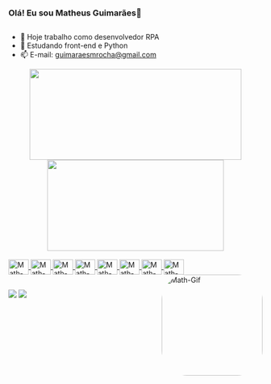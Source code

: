 ### Olá! Eu sou Matheus Guimarães👋
##

- 🔭 Hoje trabalho como desenvolvedor RPA
- 🌱 Estudando front-end e Python
- 📫 E-mail: guimaraesmrocha@gmail.com


<div align="center">
  <a href="https://github.com/Matheus-Guima">
  <img height="180em" width="420" src="https://github-readme-stats.vercel.app/api?username=Matheus-Guima&show_icons=true&theme=midnight-purple&include_all_commits=true&count_private=true"/>
  <img height="180em" width="350" src="https://github-readme-stats.vercel.app/api/top-langs/?username=Matheus-Guima&layout=compact&langs_count=7&theme=midnight-purple"/>
</div>
  
<div style="display: inline_block"><br>
  <img align="center" alt="Math-Js" height="30" width="40" src="https://cdn.jsdelivr.net/gh/devicons/devicon/icons/javascript/javascript-original.svg">
  <img align="center" alt="Math-Git" height="30" width="40" src="https://cdn.jsdelivr.net/gh/devicons/devicon/icons/git/git-original.svg">
  <img align="center" alt="Math-Java" height="30" width="40" src="https://cdn.jsdelivr.net/gh/devicons/devicon/icons/java/java-original.svg">
  <img align="center" alt="Math-HTML" height="30" width="40" src="https://cdn.jsdelivr.net/gh/devicons/devicon/icons/html5/html5-original.svg">
  <img align="center" alt="Math-CSS" height="30" width="40" src="https://cdn.jsdelivr.net/gh/devicons/devicon/icons/css3/css3-original.svg">
  <img align="center" alt="Math-Python" height="30" width="40" src="https://cdn.jsdelivr.net/gh/devicons/devicon/icons/python/python-original.svg">
  <img align="center" alt="Math-Pluplus" height="30" width="40" src="https://cdn.jsdelivr.net/gh/devicons/devicon/icons/cplusplus/cplusplus-original.svg">
  <img align="center" alt="Math-PostG" height="30" width="40" src="https://cdn.jsdelivr.net/gh/devicons/devicon/icons/postgresql/postgresql-original.svg">
  <img align="right" alt="Math-Gif" height="200" style="border-radius:50px;" src=https://user-images.githubusercontent.com/72471265/169670187-f64c831b-1925-43c0-9992-57d13a06907e.gif>
</div>
  
  ##
  
<div> 
  <a href = "mailto:guimaraesmrocha@gmail.com"><img src="https://img.shields.io/badge/-Gmail-%23333?style=for-the-badge&logo=gmail&logoColor=white" target="_blank"></a>
  <a href="https://www.linkedin.com/in/matheus-guimar%C3%A3es-94b2b1179/" target="_blank"><img src="https://img.shields.io/badge/-LinkedIn-%230077B5?style=for-the-badge&logo=linkedin&logoColor=white" target="_blank"></a> 
  
</div>
